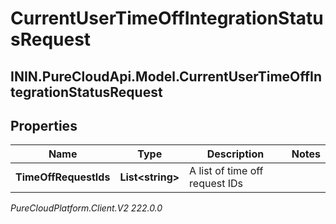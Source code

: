 # CurrentUserTimeOffIntegrationStatusRequest

## ININ.PureCloudApi.Model.CurrentUserTimeOffIntegrationStatusRequest

## Properties

|Name | Type | Description | Notes|
|------------ | ------------- | ------------- | -------------|
| **TimeOffRequestIds** | **List&lt;string&gt;** | A list of time off request IDs | |



_PureCloudPlatform.Client.V2 222.0.0_

